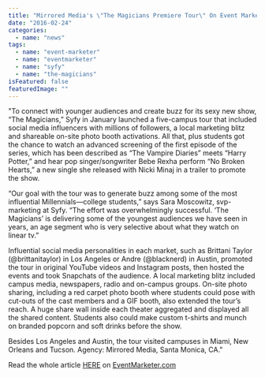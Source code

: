 ```yaml
---
title: "Mirrored Media's \"The Magicians Premiere Tour\" On Event Marketer"
date: "2016-02-24"
categories: 
  - name: "news"
tags: 
  - name: "event-marketer"
  - name: "eventmarketer"
  - name: "syfy"
  - name: "the-magicians"
isFeatured: false
featuredImage: ""
---
```


"To connect with younger audiences and create buzz for its sexy new show, “The Magicians,” Syfy in January launched a five-campus tour that included social media influencers with millions of followers, a local marketing blitz and shareable on-site photo booth activations. All that, plus students got the chance to watch an advanced screening of the first episode of the series, which has been described as “The Vampire Diaries” meets “Harry Potter,” and hear pop singer/songwriter Bebe Rexha perform “No Broken Hearts,” a new single she released with Nicki Minaj in a trailer to promote the show.

“Our goal with the tour was to generate buzz among some of the most influential Millennials—college students,” says Sara Moscowitz, svp-marketing at Syfy. “The effort was overwhelmingly successful. ‘The Magicians’ is delivering some of the youngest audiences we have seen in years, an age segment who is very selective about what they watch on linear tv.”

Influential social media personalities in each market, such as Brittani Taylor (@brittanitaylor) in Los Angeles or Andre (@blacknerd) in Austin, promoted the tour in original YouTube videos and Instagram posts, then hosted the events and took Snapchats of the audience. A local marketing blitz included campus media, newspapers, radio and on-campus groups. On-site photo sharing, including a red carpet photo booth where students could pose with cut-outs of the cast members and a GIF booth, also extended the tour’s reach. A huge share wall inside each theater aggregated and displayed all the shared content. Students also could make custom t-shirts and munch on branded popcorn and soft drinks before the show.

Besides Los Angeles and Austin, the tour visited campuses in Miami, New Orleans and Tucson. Agency: Mirrored Media, Santa Monica, CA."

Read the whole article [HERE](http://www.eventmarketer.com/article/syfys-tour-reaches-millennials-on-campus-and-via-social-media/) on [EventMarketer.com](http://www.eventmarketer.com/)
